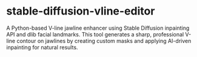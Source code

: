 # stable-diffusion-vline-editor
A Python-based V-line jawline enhancer using Stable Diffusion inpainting API and dlib facial landmarks. This tool generates a sharp, professional V-line contour on jawlines by creating custom masks and applying AI-driven inpainting for natural results.
